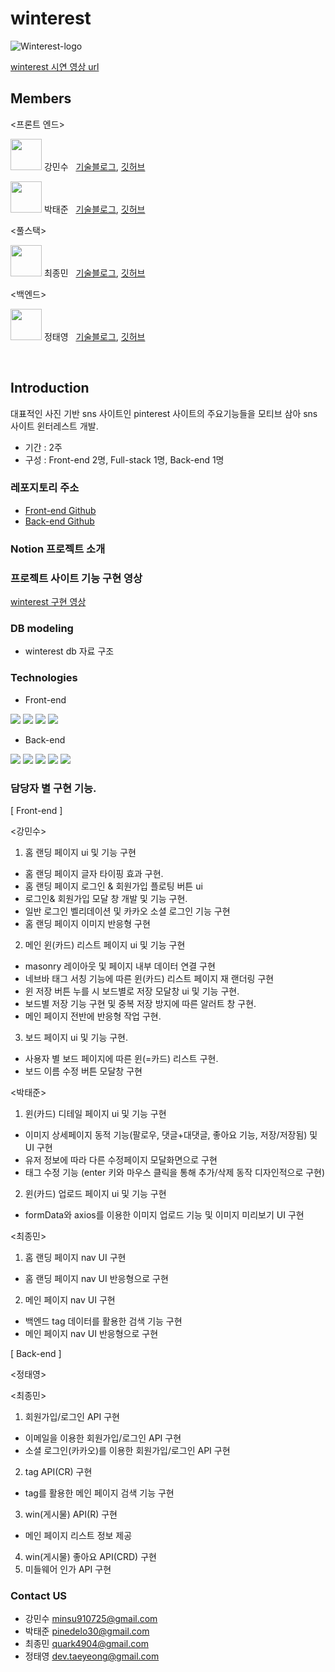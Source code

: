 # winterest

![Winterest-logo](https://user-images.githubusercontent.com/90169703/152731312-fdbc3a49-8155-4d26-9c8b-aad868c3045a.png)


[winterest 시연 영상 url]()

## Members

<프론트 엔드>

<img src="https://user-images.githubusercontent.com/90169703/152270453-d84bbe12-ce24-4b7a-94a2-319125ee3f11.jpg" width="50px" height="50px"/> 강민수 &nbsp; [기술블로그](https://velog.io/@minsu8834),  [깃허브](https://github.com/minchodang)

<img src="https://user-images.githubusercontent.com/90169703/152270576-9b3a2a21-dbbe-4294-ae58-56dfb67e12bb.jpg" width="50px" height="50px"/> 박태준 &nbsp; [기술블로그](https://velog.io/@tjpark1028),  [깃허브](https://github.com/TaeJoonPark)

<풀스택>

<img src="https://user-images.githubusercontent.com/90169703/152270561-f44068bf-81d4-4b65-9124-2dafdc96d0fc.jpg" width="50px" height="50px"/> 최종민 &nbsp; [기술블로그](https://quark21.tistory.com/category/Programming),  [깃허브](https://github.com/quark4904/)

<백엔드>

<img src="https://user-images.githubusercontent.com/90169703/152270596-805d1d9c-07b0-4fee-9dfb-6cf6d9deff80.jpg" width="50px" height="50px"/> 정태영 &nbsp; [기술블로그](https://dev-taeyeong.github.io),  [깃허브](https://github.com/dev-taeyeong)

<br>

## Introduction

대표적인 사진 기반 sns 사이트인 pinterest 사이트의 주요기능들을 모티브 삼아 sns 사이트 윈터레스트 개발.

- 기간 : 2주
- 구성 : Front-end 2명, Full-stack 1명, Back-end 1명

### 레포지토리 주소

- [Front-end Github](https://github.com/wecode-bootcamp-korea/fullstack3-2nd-winterest-frontend)
- [Back-end Github](https://github.com/wecode-bootcamp-korea/fullstack3-2nd-winterest-backend)

### Notion 프로젝트 소개

### 프로젝트 사이트 기능 구현 영상

[winterest 구현 영상]()

### DB modeling

- winterest db 자료 구조

### Technologies

<!-- - 공통

<img src="https://img.shields.io/badge/github-181717?style=for-the-badge&logo=github&logoColor=#181717"> <img src="https://img.shields.io/badge/visualstudiocode-007ACC?style=for-the-badge&logo=visualstudiocode&logoColor=white"> -->

- Front-end

<img src="https://img.shields.io/badge/html5-E34F26?style=for-the-badge&logo=html5&logoColor=white"> <img src="https://img.shields.io/badge/styled--components-DB7093?style=for-the-badge&logo=styled-components&logoColor=white"> <img src="https://img.shields.io/badge/javascript-F7DF1E?style=for-the-badge&logo=javascript&logoColor=black"> <img src="https://img.shields.io/badge/react-61DAFB?style=for-the-badge&logo=react&logoColor=black">

- Back-end

<img src="https://img.shields.io/badge/prisma-2D3748?style=for-the-badge&logo=prisma&logoColor=white"> <img src="https://img.shields.io/badge/mysql-4479A1?style=for-the-badge&logo=mysql&logoColor=white"> <img src="https://img.shields.io/badge/node.js-339933?style=for-the-badge&logo=node.js&logoColor=white"> <img src="https://img.shields.io/badge/postman-FF6C37?style=for-the-badge&logo=postman&logoColor=white"> <img src="https://img.shields.io/badge/express-000000?style=for-the-badge&logo=express&logoColor=white">

### 담당자 별 구현 기능.

[ Front-end ]

<강민수>

1. 홈 랜딩 페이지 ui 및 기능 구현

- 홈 랜딩 페이지 글자 타이핑 효과 구현.
- 홈 랜딩 페이지 로그인 & 회원가입 플로팅 버튼 ui
- 로그인& 회원가입 모달 창 개발 및 기능 구현.
- 일반 로그인 벨리데이션 및 카카오 소셜 로그인 기능 구현
- 홈 랜딩 페이지 이미지 반응형 구현

2. 메인 윈(카드) 리스트 페이지 ui 및 기능 구현

- masonry 레이아웃 및 페이지 내부 데이터 연결 구현
- 네브바 태그 서칭 기능에 따른 윈(카드) 리스트 페이지 재 랜더링 구현
- 윈 저장 버튼 누를 시 보드별로 저장 모달창 ui 및 기능 구현.
- 보드별 저장 기능 구현 및 중복 저장 방지에 따른 알러트 창 구현.
- 메인 페이지 전반에 반응형 작업 구현.

3. 보드 페이지 ui 및 기능 구현.

- 사용자 별 보드 페이지에 따른 윈(=카드) 리스트 구현.
- 보드 이름 수정 버튼 모달창 구현

<박태준>

1. 윈(카드) 디테일 페이지 ui 및 기능 구현

- 이미지 상세페이지 동적 기능(팔로우, 댓글+대댓글, 좋아요 기능, 저장/저장됨) 및 UI 구현
- 유저 정보에 따라 다른 수정페이지 모달화면으로 구현
- 태그 수정 기능 (enter 키와 마우스 클릭을 통해 추가/삭제 동작 디자인적으로 구현)

2. 윈(카드) 업로드 페이지 ui 및 기능 구현
- formData와 axios를 이용한 이미지 업로드 기능 및 이미지 미리보기 UI 구현

<최종민>

1. 홈 랜딩 페이지 nav UI 구현

- 홈 랜딩 페이지 nav UI 반응형으로 구현

2. 메인 페이지 nav UI 구현

- 백엔드 tag 데이터를 활용한 검색 기능 구현
- 메인 페이지 nav UI 반응형으로 구현

[ Back-end ]

<정태영>

<최종민>

1. 회원가입/로그인 API 구현

- 이메일을 이용한 회원가입/로그인 API 구현
- 소셜 로그인(카카오)를 이용한 회원가입/로그인 API 구현

2. tag API(CR) 구현

- tag를 활용한 메인 페이지 검색 기능 구현

3. win(게시물) API(R) 구현

- 메인 페이지 리스트 정보 제공

4. win(게시물) 좋아요 API(CRD) 구현
5. 미들웨어 인가 API 구현

### Contact US

- 강민수 minsu910725@gmail.com
- 박태준 pinedelo30@gmail.com
- 최종민 quark4904@gmail.com
- 정태영 dev.taeyeong@gmail.com
